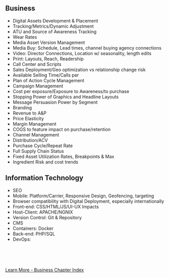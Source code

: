 
## Business

- Digital Assets Development & Placement
- Tracking/Metrics/Dynamic Adjustment
- ATU and Source of Awareness Tracking
- Wear Rates
- Media Asset Version Management
- Media Buy: Schedule, Lead times, channel buying agency connections
- Video: Director Connections, Location w/ seasonality, length edits
- Print: Layouts, Reach, Readership
- Call Center and Scripts
- Sales Deployment/Geo optimization vs relationship change risk
- Available Selling Time/Calls per
- Plan of Action Cycle Management
- Campaign Management
- Cost per exposure/Exposure to Awareness/to purchase
- Stopping Power of Graphics and Headline Layouts
- Message Persuasion Power by Segment
- Branding 
- Revenue to A&P
- Price Elasticity
- Margin Management
- COGS to feature impact on purchase/retention
- Channel Management
- Distribution/ACV
- Purchase Cycle/Repeat Rate
- Full Supply Chain Status
- Fixed Asset Utilization Rates, Breakpoints & Max
- Ingredient Risk and cost trends

## Information Technology

- SEO
- Mobile: Platform/Carrier, Responsive Design, Geofencing, targeting 
- Browser compatibility with Digital Deployment, especially internationally
- Front-end: CSS/HTML/JS/UI-UX Impacts
- Host-Client: APACHE/NGNIX
- Version Control: Git & Repository
- CMS
- Containers: Docker
- Back-end: PHP/SQL
- DevOps:

<br>
<br>
<br>

[Learn More - Business Chapter Index](chapters.md#business)

